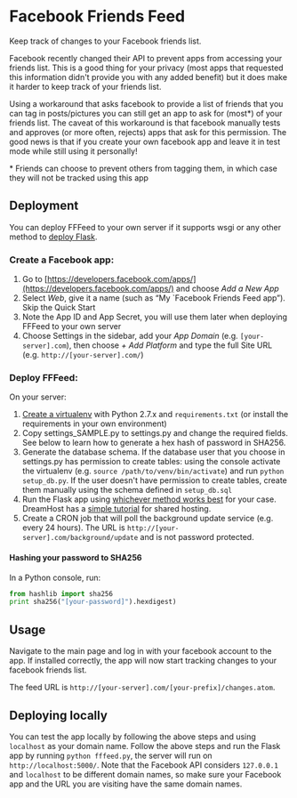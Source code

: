 Facebook Friends Feed
=====================

Keep track of changes to your Facebook friends list.

Facebook recently changed their API to prevent apps from accessing your friends list. This is a good thing for your
privacy (most apps that requested this information didn't provide you with any added benefit) but it does make it harder
to keep track of your friends list.

Using a workaround that asks facebook to provide a list of friends that you can tag in posts/pictures you can still get
an app to ask for (most*) of your friends list. The caveat of this workaround is that facebook manually tests and
approves (or more often, rejects) apps that ask for this permission. The good news is that if you create your own
facebook app and leave it in test mode while still using it personally!

\* Friends can choose to prevent others from tagging them, in which case they will not be tracked using this app


Deployment
----------

You can deploy FFFeed to your own server if it supports wsgi or any other method to
[deploy Flask](http://flask.pocoo.org/docs/0.10/deploying/).

### Create a Facebook app:

1. Go to [https://developers.facebook.com/apps/](https://developers.facebook.com/apps/) and choose *Add a New App*
2. Select *Web*, give it a name (such as “My `Facebook Friends Feed app”). Skip the Quick Start
3. Note the App ID and App Secret, you will use them later when deploying FFFeed to your own server
5. Choose Settings in the sidebar, add your *App Domain* (e.g. `[your-server].com`), then choose *+ Add Platform* and
type the full Site URL (e.g. `http://[your-server].com/`)

### Deploy FFFeed:
On your server:

1. [Create a virtualenv](http://docs.python-guide.org/en/latest/dev/virtualenvs/) with Python 2.7.x and
`requirements.txt` (or install the requirements in your own environment)
2. Copy settings_SAMPLE.py to settings.py and change the required fields. See below to learn how to generate a hex hash of password in SHA256.
3. Generate the database schema. If the database user that you choose in settings.py has permission to create tables:
using the console activate the virtualenv (e.g. `source /path/to/venv/bin/activate`) and run `python setup_db.py`. If
the user doesn't have permission to create tables, create them manually using the schema defined in `setup_db.sql`
4. Run the Flask app using [whichever method works best](http://flask.pocoo.org/docs/0.10/deploying/) for your case.
DreamHost has a [simple tutorial](http://wiki.dreamhost.com/Flask) for shared hosting.
5. Create a CRON job that will poll the background update service (e.g. every 24 hours). The URL is
`http://[your-server].com/background/update` and is not password protected.

#### Hashing your password to SHA256
In a Python console, run:

```python
from hashlib import sha256
print sha256("[your-password]").hexdigest)
````


Usage
-----

Navigate to the main page and log in with your facebook account to the app. If installed correctly, the app will now
start tracking changes to your facebook friends list.

The feed URL is `http://[your-server].com/[your-prefix]/changes.atom`.


Deploying locally
-----------------

You can test the app locally by following the above steps and using `localhost` as your domain name.
Follow the above steps and run the Flask app by running `python fffeed.py`, the server will run on `http://localhost:5000/`.
Note that the Facebook API considers `127.0.0.1` and `localhost` to be different domain names, so make sure your Facebook app and the URL you are visiting have the same domain names.
